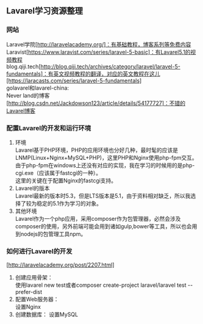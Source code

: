 ## Lavarel学习资源整理
### 网站
Laravel学院[http://laravelacademy.org/]：有基础教程，博客系列等免费内容  
Laravist[https://www.laravist.com/series/laravel-5-basic]：有Lavarel5.1的视频教程  
blog.qiji.tech[http://blog.qiji.tech/archives/category/laravel/laravel-5-fundamentals]：有英文视频教程的翻译，对应的英文教程在这儿[https://laracasts.com/series/laravel-5-fundamentals]  
golavarel和lavarel-china:  
Never land的博客[http://blog.csdn.net/Jackdowson123/article/details/54177727]：不错的Lavarel博客  
### 配置Lavarel的开发和运行环境
1. 环境  
Lavarel基于PHP环境，PHP的应用环境也分好几种，最时髦的应该是LNMP(Linux+Nginx+MySQL+PHP)，这里PHP和Nginx使用php-fpm交互。由于php-fpm在windows上还没有对应的实现，我在学习的时候用的是php-cgi.exe（应该属于fastcgi的一种）。  
这里的关键在于配置Nginx的fastcgi支持。    
2. Lavarel的版本  
Lavarel最新的版本时5.3，但是LTS版本是5.1，由于资料相对缺乏，所以我选择了较为稳定的5.1作为学习的对象。  
3. 其他环境  
Lavarel作为一个php应用，采用composer作为包管理器，必然会涉及composer的使用，另外前端可能会用到诸如gulp,bower等工具，所以也会用到nodejs的包管理工具npm。  

### 如何进行Lavarel的开发
[http://laravelacademy.org/post/2207.html]  

1. 创建应用骨架：  
使用lavarel new test或者composer create-project laravel/laravel test --prefer-dist  
2. 配置Web服务器：  
设置Nginx  
3. 创建数据库：
设置MySQL  


